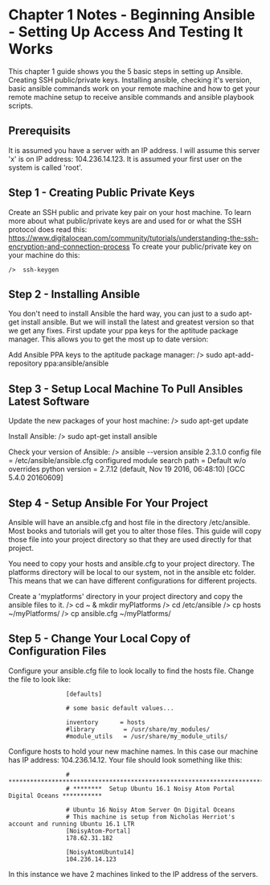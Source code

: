 # Chapter 1 Notes - Beginning Ansible - Setting Up Access And Testing It Works

This chapter 1 guide shows you the 5 basic steps in setting up Ansible. Creating SSH public/private keys. Installing ansible,
checking it's version, basic ansible commands work on your remote machine and how to get your remote machine setup to receive
ansible commands and ansible playbook scripts.

## Prerequisits 

It is assumed you have a server with an IP address. I will assume this server 'x' is on IP address: 104.236.14.123. It is assumed 
your first user on the system is called 'root'.


## Step 1 - Creating Public Private Keys

Create an SSH public and private key pair on your host machine. To learn more about what public/private keys are and used for or
what the SSH protocol does read this:
https://www.digitalocean.com/community/tutorials/understanding-the-ssh-encryption-and-connection-process
To create your public/private key on your machine do this:

	/>  ssh-keygen

	
	
## Step 2 - Installing Ansible

You don't need to install Ansible the hard way, you can just to a sudo apt-get install ansible. But we will install the latest and 
greatest version so that we get any fixes. First update your ppa keys for the aptitude package manager. This allows you to get the 
most up to date version:

Add Ansible PPA keys to the aptitude package manager:
	/>  sudo apt-add-repository ppa:ansible/ansible
	
## Step 3 - Setup Local Machine To Pull Ansibles Latest Software

Update the new packages of your host machine:
	/>  sudo apt-get update
	
Install Ansible:
	/>	sudo apt-get install ansible
	
Check your version of Ansible:
	/>  ansible --version
	ansible 2.3.1.0
	  config file = /etc/ansible/ansible.cfg
	  configured module search path = Default w/o overrides
	  python version = 2.7.12 (default, Nov 19 2016, 06:48:10) [GCC 5.4.0 20160609]	


## Step 4 - Setup Ansible For Your Project

Ansible will have an ansible.cfg and host file in the directory /etc/ansible. Most books and tutorials will get you to alter those
files. This guide will copy those file into your project directory so that they are used directly for that project.

You need to copy your hosts and ansible.cfg to your project directory. The platforms directory will be local to our system, not in the 
ansible etc folder. This means that we can have different configurations for different projects. 

Create a 'myplatforms' directory in your project directory and copy the ansible files to it.
	/> cd ~ & mkdir myPlatforms
	/>  cd /etc/ansible
	/>  cp hosts ~/myPlatforms/
	/>  cp ansible.cfg ~/myPlatforms/
	
## Step 5 - Change Your Local Copy of Configuration Files 

Configure your ansible.cfg file to look locally to find the hosts file. Change the file to look like:

					[defaults]

					# some basic default values...

					inventory      = hosts
					#library        = /usr/share/my_modules/
					#module_utils   = /usr/share/my_module_utils/

Configure hosts to hold your new machine names. In this case our machine has IP address: 104.236.14.12. Your file should look 
something like this:


					# ************************************************************************
					# ********  Setup Ubuntu 16.1 Noisy Atom Portal Digital Oceans ***********

					# Ubuntu 16 Noisy Atom Server On Digital Oceans
					# This machine is setup from Nicholas Herriot's account and running Ubuntu 16.1 LTR
					[NoisyAtom-Portal]
					178.62.31.182

					[NoisyAtomUbuntu14]
					104.236.14.123

In this instance we have 2 machines linked to the IP address of the servers.




 

	
